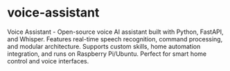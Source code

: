 # voice-assistant
Voice Assistant - Open-source voice AI assistant built with Python, FastAPI, and Whisper. Features real-time speech recognition, command processing, and modular architecture. Supports custom skills, home automation integration, and runs on Raspberry Pi/Ubuntu. Perfect for smart home control and voice interfaces.
